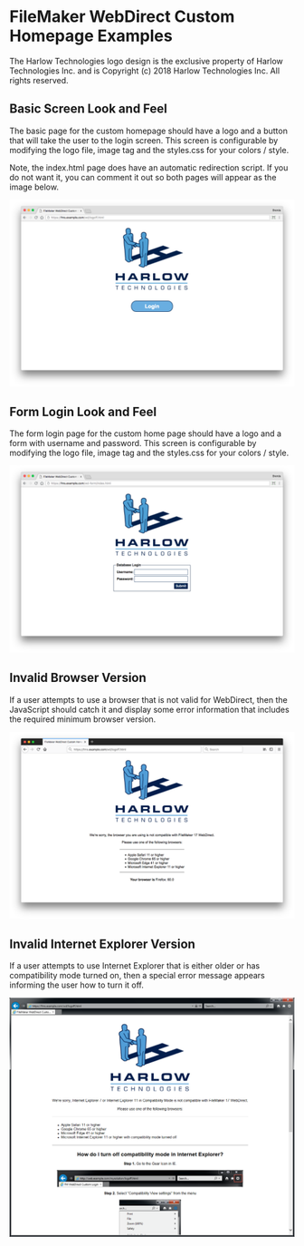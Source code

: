 # FileMaker WebDirect Custom Homepage Examples #

The Harlow Technologies logo design is the exclusive property of Harlow Technologies Inc. and is Copyright (c) 2018 Harlow Technologies Inc. All rights reserved.

## Basic Screen Look and Feel ##

The basic page for the custom homepage should have a logo and a button that will take the user to the login screen. This screen is configurable by modifying the logo file, image tag and the styles.css for your colors / style.

Note, the index.html page does have an automatic redirection script. If you do not want it, you can comment it out so both pages will appear as the image below.

![FileMaker WebDirect Basic Login Example Page](images/fm-example-1.png)

## Form Login Look and Feel ##

The form login page for the custom home page should have a logo and a form with username and password. This screen is configurable by modifying the logo file, image tag and the styles.css for your colors / style.

![FileMaker WebDirect Form Login Example Page](images/fm-example-4.png)

## Invalid Browser Version ##

If a user attempts to use a browser that is not valid for WebDirect, then the JavaScript should catch it and display some error information that includes the required minimum browser version.

![FileMaker WebDirect Login Not Compatible Page](images/fm-example-2.png)

## Invalid Internet Explorer Version ##

If a user attempts to use Internet Explorer that is either older or has compatibility mode turned on, then a special error message appears informing the user how to turn it off.

![FileMaker WebDirect Login Not Compatible Page](images/fm-example-3.png)